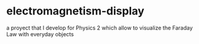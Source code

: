 # electromagnetism-display
a proyect that I develop for Physics 2 which allow to visualize the Faraday Law with everyday objects
